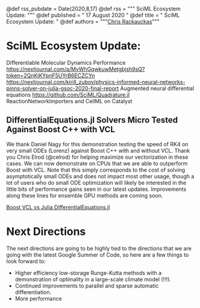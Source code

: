 @def rss_pubdate = Date(2020,8,17)
@def rss = """ SciML Ecosystem Update: """
@def published = " 17 August 2020 "
@def title = " SciML Ecosystem Update: "
@def authors = """<a href="https://github.com/ChrisRackauckas">Chris Rackauckas</a>"""

# SciML Ecosystem Update:

Differentiable Molecular Dynamics Performance https://nextjournal.com/a/MvWhGqwkuwMetgbjsh9sQ?token=2QnKjKYpnF5UYrB6ECZCYn
https://nextjournal.com/kirill_zubov/physics-informed-neural-networks-pinns-solver-on-julia-gsoc-2020-final-report
Augmented neural differential equations
https://github.com/SciML/Quadrature.jl
ReactionNetworkImporters and CellML on Catalyst

## DifferentialEquations.jl Solvers Micro Tested Against Boost C++ with VCL

We thank Daniel Nagy for this demonstration testing the speed of RK4 on very small
ODEs (Lorenz) against Boost C++ with and without VCL. Thank you Chris Elrod (@celrod)
for helping maximize our vectorization in these cases. We can now demonstrate
on CPUs that we are able to outperform Boost with VCL. Note that this simply
corresponds to the cost of solving asymptotically small ODEs and does not impact
most other usage, though a lot of users who do small ODE optimization will likely
be interested in the little bits of performance gains seen in our latest updates.
Improvements along these lines for ensemble GPU methods are coming soon.

[Boost VCL vs Julia DifferentialEquations.jl](https://user-images.githubusercontent.com/1814174/91665075-1af3e280-eac1-11ea-8fce-a0f311db05de.png)

# Next Directions

The next directions are going to be highly tied to the directions that
we are going with the latest Google Summer of Code, so here are a few
things to look forward to:

- Higher efficiency low-storage Runge-Kutta methods with a demonstration
  of optimality in a large-scale climate model (!!!).
- Continued improvements to parallel and sparse automatic differentiation.
- More performance
